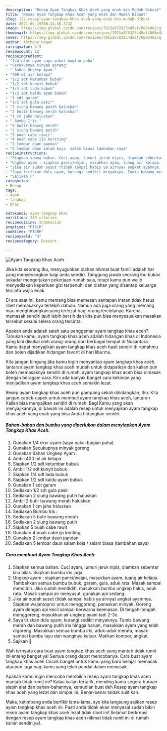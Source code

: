 ```yaml
---
description: "Resep Ayam Tangkap Khas Aceh yang enak dan Mudah Dibuat"
title: "Resep Ayam Tangkap Khas Aceh yang enak dan Mudah Dibuat"
slug: 122-resep-ayam-tangkap-khas-aceh-yang-enak-dan-mudah-dibuat
date: 2021-06-19T08:34:56.723Z
image: https://img-global.cpcdn.com/recipes/7915a5783234d5af/680x482cq70/ayam-tangkap-khas-aceh-foto-resep-utama.jpg
thumbnail: https://img-global.cpcdn.com/recipes/7915a5783234d5af/680x482cq70/ayam-tangkap-khas-aceh-foto-resep-utama.jpg
cover: https://img-global.cpcdn.com/recipes/7915a5783234d5af/680x482cq70/ayam-tangkap-khas-aceh-foto-resep-utama.jpg
author: Anthony Hogan
ratingvalue: 4.5
reviewcount: 12
recipeingredient:
- "1/4 ekor ayam saya pakai bagian paha"
- "Secukupnya minyak goreng"
- " Bahan Ungkep Ayam "
- "400 ml air kelapa"
- "1/2 sdt ketumbar bubuk"
- "1/2 sdt kunyit bubuk"
- "1/4 sdt lada bubuk"
- "1/2 sdt kaldu ayam bubuk"
- "1 sdt garam"
- "1/2 sdt gula pasir"
- "2 siung bawang putih haluskan"
- "2 butir bawang merah haluskan"
- "1 cm jahe haluskan"
- " Bumbu Iris "
- "5 butir bawang merah"
- "2 siung bawang putih"
- "5 buah cabe rawit"
- "4 buah cabe ijo keriting"
- "2 lembar daun pandan"
- "5 lembar daun salam koja  salam biasa tambahan saya"
recipeinstructions:
- "Siapkan semua bahan. Cuci ayam, lumuri jeruk nipis, diamkan sebentar lalu bilas. Siapkan bumbu iris juga."
- "Ungkep ayam : siapkan panci/wajan, masukkan ayam, tuang air kelapa. Tambahkan semua bumbu bubuk, garam, gula, aduk rata. Masak sampai mendidih. Jika sudah mendidih, masukkan bumbu ungkep halus, aduk rata. Masak sampai air menyusut, gunakan api sedang."
- "Jika air sudah susut (tidak sampai habis ya airnya) angkat ayamnya. Siapkan wajan/panci untuk menggoreng, panaskan minyak. Goreng ayam dengan api kecil sampai berwarna keemasan. Di tengah-tengah menggoreng, masukkan air ungkep ayam tadi 2-3x."
- "Saya tiriskan dulu ayam, kurangi sedikit minyaknya. Tumis bawang merah dan bawang putih iris hingga harum, masukkan ayam yang telah digoreng. Masukkan semua bumbu iris, aduk-aduk merata, masak sampai bumbu layu dan wanginya keluar. Matikan kompor, angkat."
- "Sajikan 💜"
categories:
- Resep
tags:
- ayam
- tangkap
- khas

katakunci: ayam tangkap khas 
nutrition: 149 calories
recipecuisine: Indonesian
preptime: "PT31M"
cooktime: "PT49M"
recipeyield: "3"
recipecategory: Dessert

---
```



![Ayam Tangkap Khas Aceh](https://img-global.cpcdn.com/recipes/7915a5783234d5af/680x482cq70/ayam-tangkap-khas-aceh-foto-resep-utama.jpg)

Jika kita seorang ibu, menyuguhkan olahan nikmat buat famili adalah hal yang menyenangkan bagi anda sendiri. Tanggung jawab seorang ibu bukan sekadar mengerjakan pekerjaan rumah saja, tetapi kamu pun wajib menyediakan keperluan gizi terpenuhi dan olahan yang disantap keluarga tercinta wajib enak.

Di era  saat ini, kamu memang bisa memesan santapan instan tidak harus ribet memasaknya terlebih dahulu. Namun ada juga orang yang memang mau menghidangkan yang terlezat bagi orang tercintanya. Karena, memasak sendiri jauh lebih bersih dan kita pun bisa menyesuaikan masakan tersebut sesuai selera orang tercinta. 



Apakah anda adalah salah satu penggemar ayam tangkap khas aceh?. Tahukah kamu, ayam tangkap khas aceh adalah hidangan khas di Indonesia yang kini disukai oleh orang-orang dari berbagai tempat di Nusantara. Kamu dapat menyajikan ayam tangkap khas aceh hasil sendiri di rumahmu dan boleh dijadikan hidangan favorit di hari liburmu.

Kita jangan bingung jika kamu ingin menyantap ayam tangkap khas aceh, lantaran ayam tangkap khas aceh mudah untuk didapatkan dan kalian pun boleh memasaknya sendiri di rumah. ayam tangkap khas aceh bisa dimasak dengan beragam cara. Kini ada banyak banget cara kekinian yang menjadikan ayam tangkap khas aceh semakin lezat.

Resep ayam tangkap khas aceh pun gampang sekali dihidangkan, lho. Kita jangan capek-capek untuk membeli ayam tangkap khas aceh, lantaran Kalian bisa menyajikan sendiri di rumah. Bagi Kamu yang akan menyajikannya, di bawah ini adalah resep untuk menyajikan ayam tangkap khas aceh yang enak yang bisa Anda hidangkan sendiri.

<!--inarticleads1-->

##### Bahan-bahan dan bumbu yang diperlukan dalam menyiapkan Ayam Tangkap Khas Aceh:

1. Gunakan 1/4 ekor ayam (saya pakai bagian paha)
1. Gunakan Secukupnya minyak goreng
1. Gunakan  Bahan Ungkep Ayam :
1. Ambil 400 ml air kelapa
1. Siapkan 1/2 sdt ketumbar bubuk
1. Ambil 1/2 sdt kunyit bubuk
1. Siapkan 1/4 sdt lada bubuk
1. Siapkan 1/2 sdt kaldu ayam bubuk
1. Gunakan 1 sdt garam
1. Sediakan 1/2 sdt gula pasir
1. Sediakan 2 siung bawang putih haluskan
1. Ambil 2 butir bawang merah haluskan
1. Gunakan 1 cm jahe haluskan
1. Sediakan  Bumbu Iris :
1. Sediakan 5 butir bawang merah
1. Sediakan 2 siung bawang putih
1. Siapkan 5 buah cabe rawit
1. Gunakan 4 buah cabe ijo keriting
1. Gunakan 2 lembar daun pandan
1. Sediakan 5 lembar daun salam koja / salam biasa (tambahan saya)




<!--inarticleads2-->

##### Cara membuat Ayam Tangkap Khas Aceh:

1. Siapkan semua bahan. Cuci ayam, lumuri jeruk nipis, diamkan sebentar lalu bilas. Siapkan bumbu iris juga.
1. Ungkep ayam : siapkan panci/wajan, masukkan ayam, tuang air kelapa. Tambahkan semua bumbu bubuk, garam, gula, aduk rata. Masak sampai mendidih. Jika sudah mendidih, masukkan bumbu ungkep halus, aduk rata. Masak sampai air menyusut, gunakan api sedang.
1. Jika air sudah susut (tidak sampai habis ya airnya) angkat ayamnya. Siapkan wajan/panci untuk menggoreng, panaskan minyak. Goreng ayam dengan api kecil sampai berwarna keemasan. Di tengah-tengah menggoreng, masukkan air ungkep ayam tadi 2-3x.
1. Saya tiriskan dulu ayam, kurangi sedikit minyaknya. Tumis bawang merah dan bawang putih iris hingga harum, masukkan ayam yang telah digoreng. Masukkan semua bumbu iris, aduk-aduk merata, masak sampai bumbu layu dan wanginya keluar. Matikan kompor, angkat.
1. Sajikan 💜




Wah ternyata cara buat ayam tangkap khas aceh yang mantab tidak rumit ini enteng banget ya! Semua orang dapat mencobanya. Cara buat ayam tangkap khas aceh Cocok banget untuk kamu yang baru belajar memasak ataupun juga bagi kamu yang telah pandai dalam memasak.

Apakah kamu ingin mencoba membikin resep ayam tangkap khas aceh mantab tidak rumit ini? Kalau kalian tertarik, mending kamu segera buruan siapin alat dan bahan-bahannya, kemudian buat deh Resep ayam tangkap khas aceh yang lezat dan simple ini. Benar-benar taidak sulit kan. 

Maka, ketimbang anda berfikir lama-lama, ayo kita langsung sajikan resep ayam tangkap khas aceh ini. Pasti anda tiidak akan menyesal sudah bikin resep ayam tangkap khas aceh lezat tidak ribet ini! Selamat berkreasi dengan resep ayam tangkap khas aceh nikmat tidak rumit ini di rumah kalian sendiri,ya!.

